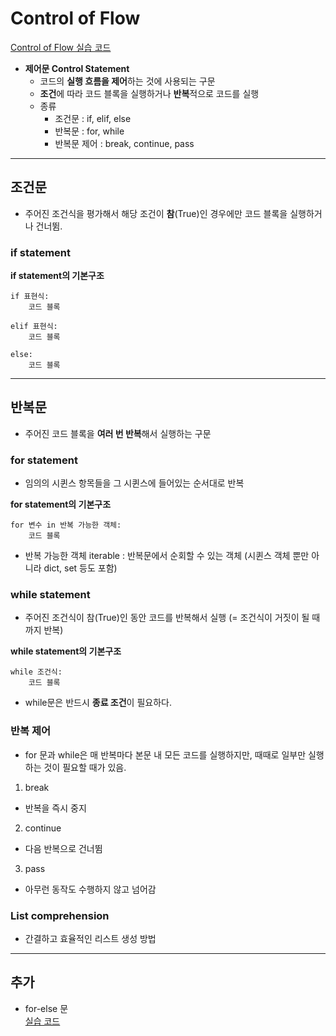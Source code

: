 # Control of Flow

[Control of Flow 실습 코드](https://github.com/SurinSeong/SWEA/tree/d634538b410b036f7ed6c688332310d471b53045/review/07-control-of-flow)

- **제어문 Control Statement**
  - 코드의 **실행 흐름을 제어**하는 것에 사용되는 구문
  - **조건**에 따라 코드 블록을 실행하거나 **반복**적으로 코드를 실행
  - 종류
    - 조건문 : if, elif, else
    - 반복문 : for, while
    - 반복문 제어 : break, continue, pass

---

## 조건문

- 주어진 조건식을 평가해서 해당 조건이 **참**(True)인 경우에만 코드 블록을 실행하거나 건너뜀.

### if statement

**if statement의 기본구조**
```
if 표현식:
    코드 블록

elif 표현식:
    코드 블록

else:
    코드 블록
```

---

## 반복문

- 주어진 코드 블록을 **여러 번 반복**해서 실행하는 구문

### for statement

- 임의의 시퀸스 항목들을 그 시퀸스에 들어있는 순서대로 반복

**for statement의 기본구조**
```
for 변수 in 반복 가능한 객체:
    코드 블록
```

- 반복 가능한 객체 iterable : 반복문에서 순회할 수 있는 객체 (시퀸스 객체 뿐만 아니라 dict, set 등도 포함)

### while statement

- 주어진 조건식이 참(True)인 동안 코드를 반복해서 실행 (= 조건식이 거짓이 될 때까지 반복)

**while statement의 기본구조**
```
while 조건식:
    코드 블록
```

- while문은 반드시 **종료 조건**이 필요하다.

### 반복 제어

- for 문과 while은 매 반복마다 본문 내 모든 코드를 실행하지만, 때때로 일부만 실행하는 것이 필요할 때가 있음.

1. break

  - 반복을 즉시 중지

2. continue

  - 다음 반복으로 건너뜀

3. pass

  - 아무런 동작도 수행하지 않고 넘어감

### List comprehension

- 간결하고 효율적인 리스트 생성 방법

---

## 추가

- for-else 문  
[실습 코드](https://github.com/SurinSeong/SWEA/blob/d634538b410b036f7ed6c688332310d471b53045/review/for-else.py)
